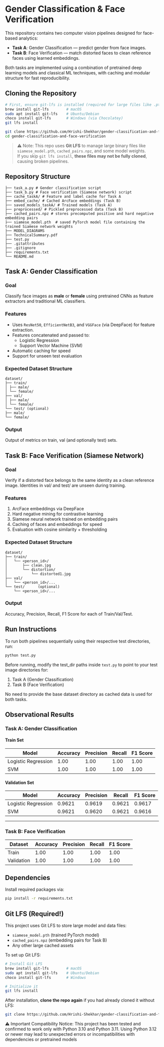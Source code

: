 
# Gender Classification & Face Verification

This repository contains two computer vision pipelines designed for face-based analytics:

- **Task A**: Gender Classification — predict gender from face images.
- **Task B**: Face Verification — match distorted faces to clean reference faces using learned embeddings.

Both tasks are implemented using a combination of pretrained deep learning models and classical ML techniques, with caching and modular structure for fast reproducibility.

## Cloning the Repository

```bash
# First, ensure git-lfs is installed (required for large files like .pth, .npz)
brew install git-lfs        # macOS
sudo apt install git-lfs    # Ubuntu/Debian
choco install git-lfs       # Windows (via Chocolatey)
git lfs install

git clone https://github.com/Hrishi-Shekhar/gender-classification-and-face-verification.git
cd gender-classification-and-face-verification
```

> ⚠️ Note: This repo uses **Git LFS** to manage large binary files like `siamese_model.pth`, `cached_pairs.npz`, and some model weights.  
> If you skip `git lfs install`, **these files may not be fully cloned**, causing broken pipelines.

## Repository Structure

```text
├── task_a.py # Gender classification script
├── task_b.py # Face verification (Siamese network) script
├── cache_taskA/ # Feature and label cache for Task A
├── embed_cache/ # Cached ArcFace embeddings (Task B)
├── saved_models_taskA/ # Trained models (Task A)
├── preprocessed/ # Pickled preprocessed data (Task B)
├── cached_pairs.npz # stores precomputed positive and hard negative embedding pairs
├── siamese_model.pth  # saved PyTorch model file containing the trained Siamese network weights
├── MODEL_DIAGRAMS
├── TechnicalSummary.pdf
├── test.py
├── .gitattributes
├── .gitignore
├── requirements.txt
└── README.md
```

## Task A: Gender Classification

### Goal

Classify face images as **male** or **female** using pretrained CNNs as feature extractors and traditional ML classifiers.

### Features

- Uses `ResNet50`, `EfficientNetB3`, and `VGGFace` (via DeepFace) for feature extraction.
- Features concatenated and passed to:
  - Logistic Regression
  - Support Vector Machine (SVM)
- Automatic caching for speed
- Support for unseen test evaluation

### Expected Dataset Structure

```text
dataset/
├── train/
│ ├── male/
│ └── female/
├── val/
│ ├── male/
│ └── female/
└── test/ (optional)
├── male/
└── female/
```

### Output

Output of metrics on train, val (and optionally test) sets.

## Task B: Face Verification (Siamese Network)

### Goal

Verify if a distorted face belongs to the same identity as a clean reference image. Identities in val/ and test/ are unseen during training.

### Features

1. ArcFace embeddings via DeepFace  
2. Hard negative mining for contrastive learning  
3. Siamese neural network trained on embedding pairs  
4. Caching of faces and embeddings for speed  
5. Evaluation with cosine similarity + thresholding  

### Expected Dataset Structure

```text
dataset/
├── train/
│   └── <person_id>/
│       ├── clean.jpg
│       └── distortion/
│           └── distorted1.jpg
├── val/
│   └── <person_id>/...
└── test/      (optional)
    └── <person_id>/...
```

### Output

Accuracy, Precision, Recall, F1 Score for each of Train/Val/Test.

## Run Instructions

To run both pipelines sequentially using their respective test directories, run:

```bash
python test.py
```

Before running, modify the test_dir paths inside `test.py` to point to your test image directories for:

1. Task A (Gender Classification)
2. Task B (Face Verification)

No need to provide the base dataset directory as cached data is used for both tasks.

## Observational Results

### Task A: Gender Classification

#### Train Set

| Model               | Accuracy | Precision | Recall | F1 Score |
|---------------------|----------|-----------|--------|----------|
| Logistic Regression | 1.00     | 1.00      | 1.00   | 1.00     |
| SVM                 | 1.00     | 1.00      | 1.00   | 1.00     |

#### Validation Set

| Model               | Accuracy | Precision | Recall | F1 Score |
|---------------------|----------|-----------|--------|----------|
| Logistic Regression | 0.9621   | 0.9619    | 0.9621 | 0.9617   |
| SVM                 | 0.9621   | 0.9620    | 0.9621 | 0.9616   |

---

### Task B: Face Verification

| Dataset    | Accuracy | Precision | Recall | F1 Score |
|------------|----------|-----------|--------|----------|
| Train      | 1.00     | 1.00      | 1.00   | 1.00     |
| Validation | 1.00     | 1.00      | 1.00   | 1.00     |

## Dependencies

Install required packages via:

```bash
pip install -r requirements.txt
```

## Git LFS (Required!)

This project uses Git LFS to store large model and data files:

- `siamese_model.pth` (trained PyTorch model)
- `cached_pairs.npz` (embedding pairs for Task B)
- Any other large cached assets

To set up Git LFS:

```bash
# Install Git LFS
brew install git-lfs        # macOS
sudo apt install git-lfs    # Ubuntu/Debian
choco install git-lfs       # Windows

# Initialize it
git lfs install
```

After installation, **clone the repo again** if you had already cloned it without LFS:

```bash
git clone https://github.com/Hrishi-Shekhar/gender-classification-and-face-verification.git
```

⚠️ Important Compatibility Notice:
This project has been tested and confirmed to work only with Python 3.10 and Python 3.11.
Using Python 3.12 or newer may lead to unexpected errors or incompatibilities with dependencies or pretrained models

